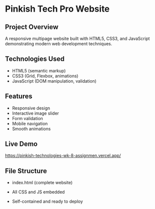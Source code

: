 # Pinkish Tech Pro Website

## Project Overview
A responsive multipage website built with HTML5, CSS3, and JavaScript demonstrating modern web development techniques.

## Technologies Used
- HTML5 (semantic markup)
- CSS3 (Grid, Flexbox, animations)
- JavaScript (DOM manipulation, validation)

## Features
- Responsive design
- Interactive image slider
- Form validation
- Mobile navigation
- Smooth animations

## Live Demo
https://pinkish-technologies-wk-8-assignmen.vercel.app/

## File Structure
- index.html (complete website)
- All CSS and JS embedded

- Self-contained and ready to deploy

